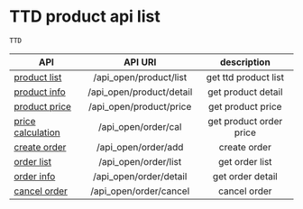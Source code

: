 
# TTD product api list

    TTD
    
| API                                   |         API URI       |    description          |
| --------------------------------------|:---------------------:|:-------------:|
| [product list](./product/ttd/list.md)        |  /api_open/product/list  |  get ttd product list      |
| [product info](./product/ttd/detail.md)        |  /api_open/product/detail  |  get product detail    |
| [product price](./product/ttd/price.md)        |  /api_open/product/price  |  get product price      |
| [price calculation](./order/ttd/calc.md)        |  /api_open/order/cal  |  get product order price       |
| [create order](./order/ttd/add.md)        |  /api_open/order/add  |  create order      |
| [order list](./order/ttd/list.md)        |  /api_open/order/list  |  get order list      |
| [order info](./order/ttd/detail.md)        |  /api_open/order/detail  |  get order detail      |
| [cancel order](./order/ttd/cancel.md)        |  /api_open/order/cancel  |  cancel order      |
